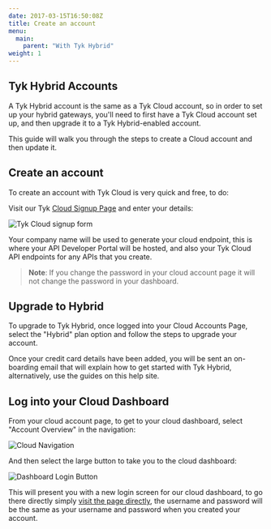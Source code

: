```yaml
---
date: 2017-03-15T16:50:08Z
title: Create an account
menu: 
  main:
    parent: "With Tyk Hybrid"
weight: 1
---
```


## <a name="tyk-hybrid-accounts"></a>Tyk Hybrid Accounts

A Tyk Hybrid account is the same as a Tyk Cloud account, so in order to set up your hybrid gateways, you'll need to first have a Tyk Cloud account set up, and then upgrade it to a Tyk Hybrid-enabled account.

This guide will walk you through the steps to create a Cloud account and then update it.

## <a name="create-an-account"></a>Create an account

To create an account with Tyk Cloud is very quick and free, to do:

Visit our Tyk [Cloud Signup Page][1] and enter your details:

![Tyk Cloud signup form][2]

Your company name will be used to generate your cloud endpoint, this is where your API Developer Portal will be hosted, and also your Tyk Cloud API endpoints for any APIs that you create.

> **Note**: If you change the password in your cloud account page it will not change the password in your dashboard.

## <a name="upgrade-to-hybrid"></a>Upgrade to Hybrid

To upgrade to Tyk Hybrid, once logged into your Cloud Accounts Page, select the "Hybrid" plan option and follow the steps to upgrade your account.

Once your credit card details have been added, you will be sent an on-boarding email that will explain how to get started with Tyk Hybrid, alternatively, use the guides on this help site.

## <a name="log-into-your-cloud-dashboard"></a>Log into your Cloud Dashboard 

From your cloud account page, to get to your cloud dashboard, select "Account Overview" in the navigation:

![Cloud Navigation][3]

And then select the large button to take you to the cloud dashboard:

![Dashboard Login Button][4]

This will present you with a new login screen for our cloud dashboard, to go there directly simply [visit the page directly][5], the username and password will be the same as your username and password when you created your account.

[1]: https://cloud.tyk.io
[2]: /docs/img/cloud/CloudSignup.png
[3]: /docs/img/cloud/CloudNav.png
[4]: /docs/img/cloud/DashLoginButton.png
[5]: https://admin.cloud.tyk.io